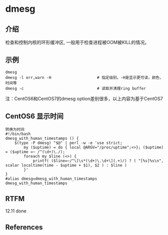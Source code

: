 
# dmesg 

## 介绍

检查和控制内核的环形缓冲区, 一般用于检查进程被OOM被KILL的情况。

## 示例

```text
dmesg 
dmesg -l err,warn -H                    # 指定级别，-H是显示更可读，颜色，时间等
dmesg -c                                # 读取并清理ring buffer
```

注：CentOS6和CentOS7的dmesg option差别很多，以上内容为基于CentOS7

## CentOS6 显示时间
   
    转换为时间
    #!/bin/bash
    dmesg_with_human_timestamps () {
        $(type -P dmesg) "$@" | perl -w -e 'use strict;
            my ($uptime) = do { local @ARGV="/proc/uptime";<>}; ($uptime) = ($uptime =~ /^(\d+)\./);
            foreach my $line (<>) {
                printf( ($line=~/^\[\s*(\d+)\.\d+\](.+)/) ? ( "[%s]%s\n", scalar localtime(time - $uptime + $1), $2 ) : $line )
            }'
    }
    #alias dmesg=dmesg_with_human_timestamps
    dmesg_with_human_timestamps


## RTFM

12.11 done

## References

